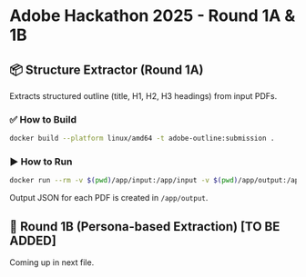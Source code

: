 
# Adobe Hackathon 2025 - Round 1A & 1B

## 📦 Structure Extractor (Round 1A)

Extracts structured outline (title, H1, H2, H3 headings) from input PDFs.

### ✅ How to Build
```bash
docker build --platform linux/amd64 -t adobe-outline:submission .
```

### ▶️ How to Run
```bash
docker run --rm -v $(pwd)/app/input:/app/input -v $(pwd)/app/output:/app/output --network none adobe-outline:submission
```

Output JSON for each PDF is created in `/app/output`.

## 🧠 Round 1B (Persona-based Extraction) [TO BE ADDED]
Coming up in next file.
